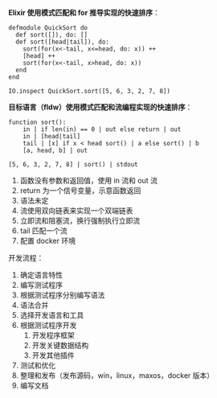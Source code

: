 **Elixir 使用模式匹配和 for 推导实现的快速排序**：

```
defmodule QuickSort do
  def sort([]), do: []
  def sort([head|tail]), do:
    sort(for(x<-tail, x<=head, do: x)) ++
    [head] ++
    sort(for(x<-tail, x>head, do: x))
  end
end

IO.inspect QuickSort.sort([5, 6, 3, 2, 7, 8])
```

**目标语言（fldw）使用模式匹配和流编程实现的快速排序**：

```
function sort():
	in | if len(in) == 0 | out else return | out
 	in | [head|tail]
 	tail | [x] if x < head sort() | a else sort() | b
 	[a, head, b] | out

[5, 6, 3, 2, 7, 8] | sort() | stdout
```

1. 函数没有参数和返回值，使用 in 流和 out 流
2. return 为一个信号变量，示意函数返回
3. 语法未定
4. 流使用双向链表来实现一个双端链表
5. 立即流和阻塞流，换行强制执行立即流
6. tail 匹配一个流
7. 配置 docker 环境

开发流程：

1. 确定语言特性
2. 编写测试程序
3. 根据测试程序分别编写语法
4. 语法合并
5. 选择开发语言和工具
6. 根据测试程序开发
	1. 开发程序框架
	2. 开发关键数据结构
	3. 开发其他插件
7. 测试和优化
8. 整理和发布（发布源码，win，linux，maxos，docker 版本）
9. 编写文档






